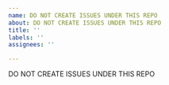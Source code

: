 ```yaml
---
name: DO NOT CREATE ISSUES UNDER THIS REPO
about: DO NOT CREATE ISSUES UNDER THIS REPO
title: ''
labels: ''
assignees: ''

---
```


DO NOT CREATE ISSUES UNDER THIS REPO
